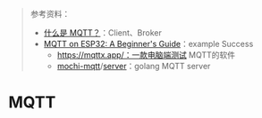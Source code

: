 > 参考资料：
>
> - [什么是 MQTT？](https://aws.amazon.com/cn/what-is/mqtt/)：Client、Broker
> - [MQTT on ESP32: A Beginner's Guide](https://www.emqx.com/en/blog/esp32-connects-to-the-free-public-mqtt-broker#prepare-an-mqtt-broker)：example Success
>   - https://mqttx.app/：一款电脑端测试 MQTT的软件
>   - [mochi-mqtt](https://github.com/mochi-mqtt)/[server](https://github.com/mochi-mqtt/server)：golang MQTT server

# MQTT

